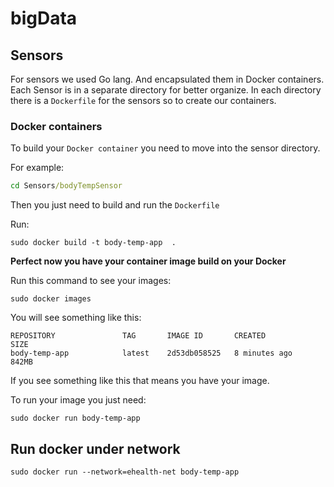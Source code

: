 # bigData


## Sensors

For sensors we used Go lang. And encapsulated them in Docker containers. Each Sensor is in a separate directory for better organize. In each directory there is a `Dockerfile` for the sensors so to create our containers.

### Docker containers

To build your `Docker container` you need to move into the sensor directory.

For example:

```cmd
cd Sensors/bodyTempSensor
```

Then you just need to build and run the `Dockerfile`

Run:

`sudo docker build -t body-temp-app  .`

**Perfect now you have your container image build on your Docker**

Run this command to see your images:

`sudo docker images`

You will see something like this:

```
REPOSITORY               TAG       IMAGE ID       CREATED          SIZE
body-temp-app            latest    2d53db058525   8 minutes ago    842MB
```

If you see something like this that means you have your image.

To run your image you just need:

`sudo docker run body-temp-app`


## Run docker under network 

`sudo docker run --network=ehealth-net body-temp-app`